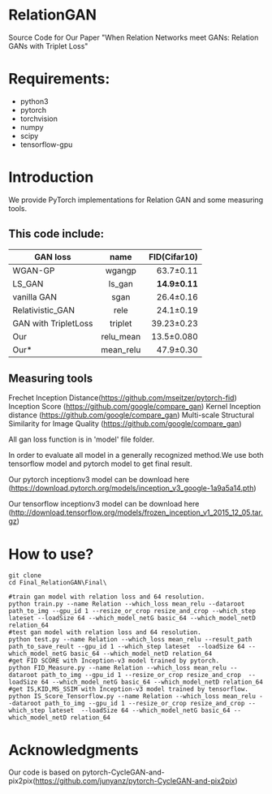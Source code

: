 # RelationGAN
Source Code for Our Paper "When Relation Networks meet GANs: Relation GANs with Triplet Loss"
# Requirements:
* python3
* pytorch
* torchvision
* numpy
* scipy
* tensorflow-gpu

# Introduction
We provide PyTorch implementations for Relation GAN and some measuring tools.

## This code include:

| GAN loss        | name           | FID(Cifar10) |
| ------------- |:-------------:| -----:|
| WGAN-GP      | wgangp | 63.7±0.11 |
| LS_GAN      | ls_gan      | __14.9±0.11__|
| vanilla GAN | sgan      |   26.4±0.16 |
| Relativistic_GAN | rele      |   24.1±0.19 |
| GAN with TripletLoss | triplet      |    39.23±0.23 |
| Our | relu_mean     |    13.5±0.080 |
| Our* | mean_relu       |    47.9±0.30 |

## Measuring tools
Frechet Inception Distance(https://github.com/mseitzer/pytorch-fid)
Inception Score (https://github.com/google/compare_gan)
Kernel Inception distance (https://github.com/google/compare_gan)
Multi-scale Structural Similarity for Image Quality (https://github.com/google/compare_gan)

All gan loss function is in 'model' file folder.

In order to evaluate all model in a generally recognized method.We use both tensorflow model and pytorch model to get final result. 

Our pytorch inceptionv3 model can be download here (https://download.pytorch.org/models/inception_v3_google-1a9a5a14.pth)

Our tensorflow inceptionv3 model can be download here (http://download.tensorflow.org/models/frozen_inception_v1_2015_12_05.tar.gz)

# How to use? 
```
git clone 
cd Final_RelationGAN\Final\
```
```
#train gan model with relation loss and 64 resolution.
python train.py --name Relation --which_loss mean_relu --dataroot path_to_img --gpu_id 1 --resize_or_crop resize_and_crop --which_step lateset --loadSize 64 --which_model_netG basic_64 --which_model_netD relation_64 
#test gan model with relation loss and 64 resolution.
python test.py --name Relation --which_loss mean_relu --result_path path_to_save_reult --gpu_id 1 --which_step lateset  --loadSize 64 --which_model_netG basic_64 --which_model_netD relation_64
#get FID SCORE with Inception-v3 model trained by pytorch.
python FID_Measure.py --name Relation --which_loss mean_relu --dataroot path_to_img --gpu_id 1 --resize_or_crop resize_and_crop  --loadSize 64 --which_model_netG basic_64 --which_model_netD relation_64
#get IS,KID,MS_SSIM with Inception-v3 model trained by tensorflow.
python IS_Score_Tensorflow.py --name Relation --which_loss mean_relu --dataroot path_to_img --gpu_id 1 --resize_or_crop resize_and_crop --which_step lateset  --loadSize 64 --which_model_netG basic_64 --which_model_netD relation_64
```
# Acknowledgments
Our code is based on pytorch-CycleGAN-and-pix2pix(https://github.com/junyanz/pytorch-CycleGAN-and-pix2pix)



